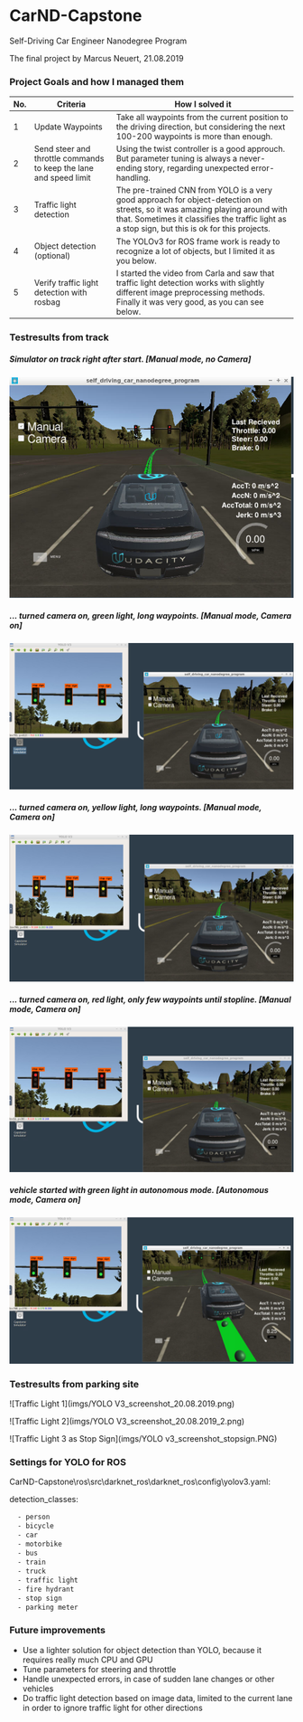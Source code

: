 # CarND-Capstone
Self-Driving Car Engineer Nanodegree Program

The final project by Marcus Neuert, 21.08.2019

### Project Goals and how I managed them

No. | Criteria | How I solved it 
---|---------|---------------
1|Update Waypoints|Take all waypoints from the current position to the driving direction, but considering the next 100-200 waypoints is more than enough.
2|Send steer and throttle commands to keep the lane and speed limit|Using the twist controller is a good approuch. But parameter tuning is always a never-ending story, regarding unexpected error-handling.
3|Traffic light detection|The pre-trained CNN from YOLO is a very good approach for object-detection on streets, so it was amazing playing around with that. Sometimes it classifies the traffic light as a stop sign, but this is ok for this projects.
4|Object detection (optional)|The YOLOv3 for ROS frame work is ready to recognize a lot of objects, but I limited it as you below.
5|Verify traffic light detection with rosbag|I started the video from Carla and saw that traffic light detection works with slightly different image preprocessing methods. Finally it was very good, as you can see below.

### Testresults from track

##### Simulator on track right after start. [Manual mode, no Camera] 
![track_start_default](imgs/track_start_default.png)

##### ... turned camera on, green light, long waypoints. [Manual mode, Camera on] 
![track_start_camera](imgs/track_start_camera.png)

##### ... turned camera on, yellow light, long waypoints. [Manual mode, Camera on] 
![track_start_camera_yellow](imgs/track_start_camera_yellow.png)

##### ... turned camera on, red light, only few waypoints until stopline. [Manual mode, Camera on] 
![track_start_camera_red](imgs/track_start_camera_red.png)

##### vehicle started with green light in autonomous mode. [Autonomous mode, Camera on] 
![track_run_green](imgs/track_run_green.png)

### Testresults from parking site

![Traffic Light 1](imgs/YOLO V3_screenshot_20.08.2019.png)

![Traffic Light 2](imgs/YOLO V3_screenshot_20.08.2019_2.png)

![Traffic Light 3 as Stop Sign](imgs/YOLO v3_screenshot_stopsign.PNG)

### Settings for YOLO for ROS 
CarND-Capstone\ros\src\darknet_ros\darknet_ros\config\yolov3.yaml:

detection_classes:

      - person
      - bicycle
      - car
      - motorbike
      - bus
      - train
      - truck
      - traffic light
      - fire hydrant
      - stop sign
      - parking meter
      
### Future improvements
* Use a lighter solution for object detection than YOLO, because it requires really much CPU and GPU
* Tune parameters for steering and throttle
* Handle unexpected errors, in case of sudden lane changes or other vehicles
* Do traffic light detection based on image data, limited to the current lane in order to ignore traffic light for other directions